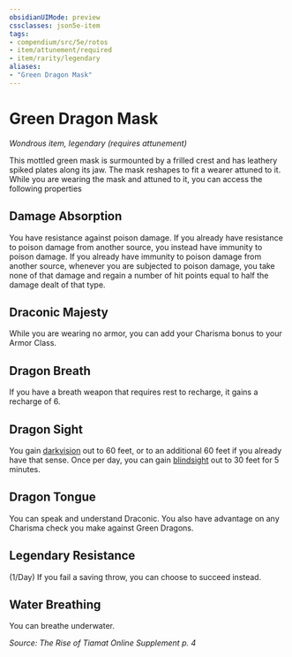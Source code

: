 ```yaml
---
obsidianUIMode: preview
cssclasses: json5e-item
tags:
- compendium/src/5e/rotos
- item/attunement/required
- item/rarity/legendary
aliases: 
- "Green Dragon Mask"
---
```

# Green Dragon Mask
*Wondrous item, legendary (requires attunement)*  


This mottled green mask is surmounted by a frilled crest and has leathery spiked plates along its jaw. The mask reshapes to fit a wearer attuned to it. While you are wearing the mask and attuned to it, you can access the following properties

## Damage Absorption

You have resistance against poison damage. If you already have resistance to poison damage from another source, you instead have immunity to poison damage. If you already have immunity to poison damage from another source, whenever you are subjected to poison damage, you take none of that damage and regain a number of hit points equal to half the damage dealt of that type.

## Draconic Majesty

While you are wearing no armor, you can add your Charisma bonus to your Armor Class.

## Dragon Breath

If you have a breath weapon that requires rest to recharge, it gains a recharge of 6.

## Dragon Sight

You gain [darkvision](TTRPG/Source%20Material/Mechanics/Rules/senses.md#Darkvision) out to 60 feet, or to an additional 60 feet if you already have that sense. Once per day, you can gain [blindsight](TTRPG/Source%20Material/Mechanics/Rules/senses.md#Blindsight) out to 30 feet for 5 minutes.

## Dragon Tongue

You can speak and understand Draconic. You also have advantage on any Charisma check you make against Green Dragons.

## Legendary Resistance

(1/Day) If you fail a saving throw, you can choose to succeed instead.

## Water Breathing

You can breathe underwater.

*Source: The Rise of Tiamat Online Supplement p. 4*